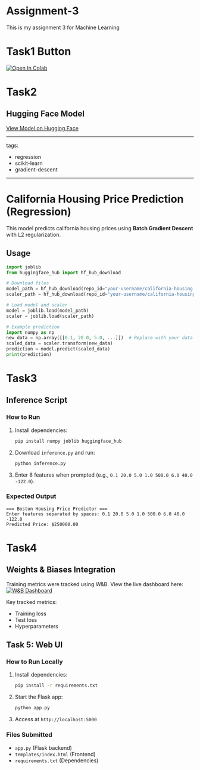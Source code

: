 # Assignment-3
This is my assignment 3 for Machine Learning


# Task1 Button 
[![Open In Colab](https://colab.research.google.com/assets/colab-badge.svg)](https://colab.research.google.com/github/kainat5008/Assignment-3/blob/main/ML_TASK1_A3.ipynb)

# Task2 

## Hugging Face Model
[View Model on Hugging Face](https://huggingface.co/keenu-5008/california-housing-regression)

---
tags:
- regression
- scikit-learn
- gradient-descent
---

# California Housing Price Prediction (Regression)

This model predicts california housing prices using **Batch Gradient Descent** with L2 regularization.

## Usage
```python
import joblib
from huggingface_hub import hf_hub_download

# Download files
model_path = hf_hub_download(repo_id="your-username/california-housing-regression", filename="batch_gd_model.pkl")
scaler_path = hf_hub_download(repo_id="your-username/california-housing-regression", filename="scaler.pkl")

# Load model and scaler
model = joblib.load(model_path)
scaler = joblib.load(scaler_path)

# Example prediction
import numpy as np
new_data = np.array([[0.1, 20.0, 5.0, ...]])  # Replace with your data
scaled_data = scaler.transform(new_data)
prediction = model.predict(scaled_data)
print(prediction)
```

# Task3
## Inference Script

### How to Run
1. Install dependencies:
   ```bash
   pip install numpy joblib huggingface_hub
   ```
2. Download `inference.py` and run:
   ```bash
   python inference.py
   ```
3. Enter 8 features when prompted (e.g., `0.1 20.0 5.0 1.0 500.0 6.0 40.0 -122.0`).

### Expected Output
```
=== Boston Housing Price Predictor ===
Enter features separated by spaces: 0.1 20.0 5.0 1.0 500.0 6.0 40.0 -122.0
Predicted Price: $250000.00
```
# Task4

## Weights & Biases Integration
Training metrics were tracked using W&B. View the live dashboard here:  
[![W&B Dashboard](https://img.shields.io/badge/Weights_&_Biases-FFCC33?style=for-the-badge&logo=WeightsAndBiases&logoColor=black)](https://wandb.ai/kainatkhalid-5008-fast-nuces/california-housing-regression)

Key tracked metrics:
- Training loss
- Test loss
- Hyperparameters

  
## Task 5: Web UI

### How to Run Locally
1. Install dependencies:
   ```bash
   pip install -r requirements.txt
   ```
2. Start the Flask app:
   ```bash
   python app.py
   ```
3. Access at `http://localhost:5000`

### Files Submitted
- `app.py` (Flask backend)
- `templates/index.html` (Frontend)
- `requirements.txt` (Dependencies)
  ```
